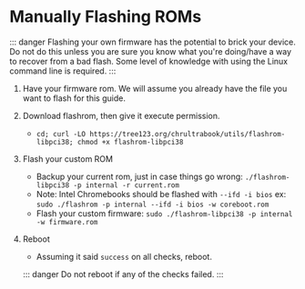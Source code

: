 # Manually Flashing ROMs

::: danger
Flashing your own firmware has the potential to brick your device. Do not do this unless you are sure you know what you're doing/have a way to recover from a bad flash. Some level of knowledge with using the Linux command line is required.
:::

1. Have your firmware rom. We will assume you already have the file you want to flash for this guide.
2. Download flashrom, then give it execute permission.
    * `cd; curl -LO https://tree123.org/chrultrabook/utils/flashrom-libpci38; chmod +x flashrom-libpci38`
3. Flash your custom ROM
    * Backup your current rom, just in case things go wrong: `./flashrom-libpci38 -p internal -r current.rom`
    * Note: Intel Chromebooks should be flashed with `--ifd -i bios` ex: `sudo ./flashrom -p internal --ifd -i bios -w coreboot.rom`
    * Flash your custom firmware: `sudo ./flashrom-libpci38 -p internal -w firmware.rom`
4. Reboot
    * Assuming it said `success` on all checks, reboot.

    ::: danger
    Do not reboot if any of the checks failed. 
    :::
